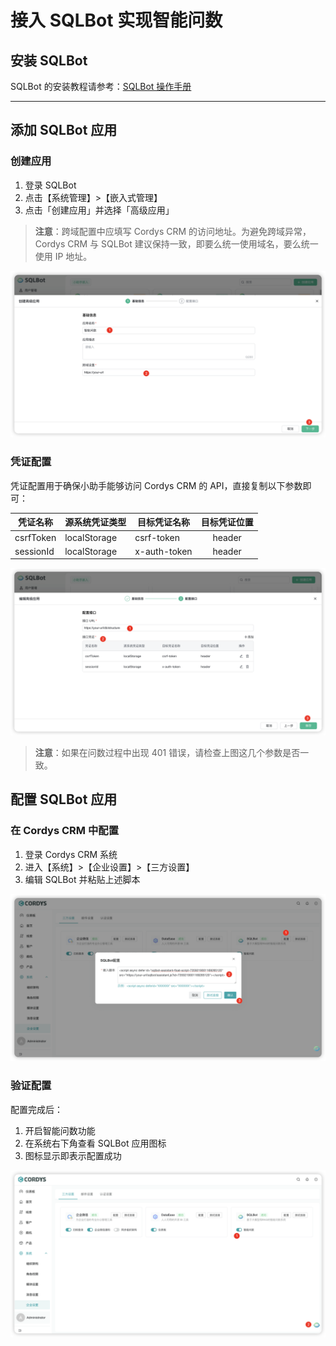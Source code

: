 # 接入 SQLBot 实现智能问数

## 安装 SQLBot

SQLBot 的安装教程请参考：[SQLBot 操作手册](https://dataease.cn/sqlbot/)

---

## 添加 SQLBot 应用

### 创建应用

1. 登录 SQLBot
2. 点击【系统管理】>【嵌入式管理】
3. 点击「创建应用」并选择「高级应用」

> **注意**：跨域配置中应填写 Cordys CRM 的访问地址。为避免跨域异常，Cordys CRM 与 SQLBot 建议保持一致，即要么统一使用域名，要么统一使用 IP 地址。

![创建 SQLBot 应用](../img/user_manual/sqlbot-create-app.png)

### 凭证配置

凭证配置用于确保小助手能够访问 Cordys CRM 的 API，直接复制以下参数即可：

| 凭证名称 | 源系统凭证类型 | 目标凭证名称 | 目标凭证位置 |
|---------|---------------|-------------|:-----------:|
| csrfToken | localStorage | csrf-token | header |
| sessionId | localStorage | x-auth-token | header |

![凭证配置](../img/user_manual/sqlbot-credentials.png)
> **注意**：如果在问数过程中出现 401 错误，请检查上图这几个参数是否一致。

## 配置 SQLBot 应用

### 在 Cordys CRM 中配置

1. 登录 Cordys CRM 系统
2. 进入【系统】>【企业设置】>【三方设置】
3. 编辑 SQLBot 并粘贴上述脚本

![Cordys CRM 配置](../img/user_manual/cordys-sqlbot-config.png)

### 验证配置

配置完成后：
1. 开启智能问数功能
2. 在系统右下角查看 SQLBot 应用图标
3. 图标显示即表示配置成功

![SQLBot 配置成功](../img/user_manual/sqlbot-success.png)
